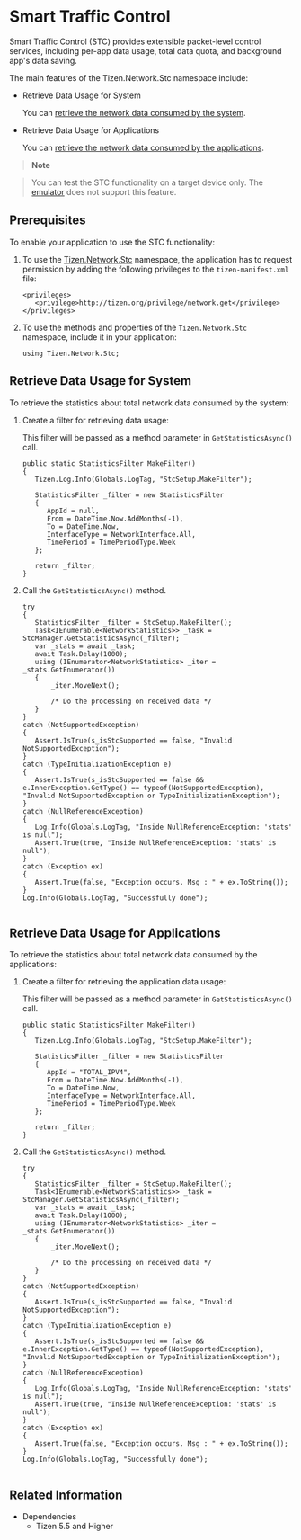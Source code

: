 # Smart Traffic Control


Smart Traffic Control (STC) provides extensible packet-level control services, including per-app data usage, total data quota, and background app's data saving.

The main features of the Tizen.Network.Stc namespace include:

- Retrieve Data Usage for System

  You can [retrieve the network data consumed by the system](#retrieve-data-usage-for-system).

- Retrieve Data Usage for Applications

  You can [retrieve the network data consumed by the applications](#retrieve-data-usage-for-applications).


> **Note**  

> You can test the STC functionality on a target device only. The [emulator](../../../tizen-studio/common-tools/emulator.md) does not support this feature.

## Prerequisites

To enable your application to use the STC functionality:

1.  To use the [Tizen.Network.Stc](https://samsung.github.io/TizenFX/latest/api/Tizen.Network.Stc.html) namespace, the application has to request permission by adding the following privileges to the `tizen-manifest.xml` file:

    ```
    <privileges>
       <privilege>http://tizen.org/privilege/network.get</privilege>      
    </privileges>
    ```

2. To use the methods and properties of the `Tizen.Network.Stc` namespace, include it in your application:

    ```
    using Tizen.Network.Stc;
    ```

## Retrieve Data Usage for System

To retrieve the statistics about total network data consumed by the system:

1. Create a filter for retrieving data usage:

    This filter will be passed as a method parameter in `GetStatisticsAsync()` call.
    
   ```
   public static StatisticsFilter MakeFilter()
   {
      Tizen.Log.Info(Globals.LogTag, "StcSetup.MakeFilter");

      StatisticsFilter _filter = new StatisticsFilter
      {
         AppId = null,
         From = DateTime.Now.AddMonths(-1),
         To = DateTime.Now,
         InterfaceType = NetworkInterface.All,
         TimePeriod = TimePeriodType.Week
      };
     
      return _filter;
   }
   ```
   
2. Call the `GetStatisticsAsync()` method.

   ```
   try
   {
      StatisticsFilter _filter = StcSetup.MakeFilter();
      Task<IEnumerable<NetworkStatistics>> _task = StcManager.GetStatisticsAsync(_filter);
      var _stats = await _task;
      await Task.Delay(1000);
      using (IEnumerator<NetworkStatistics> _iter = _stats.GetEnumerator())
      {
          _iter.MoveNext();
          
          /* Do the processing on received data */       
      }
   }
   catch (NotSupportedException)
   {
      Assert.IsTrue(s_isStcSupported == false, "Invalid NotSupportedException");
   }
   catch (TypeInitializationException e)
   {
      Assert.IsTrue(s_isStcSupported == false && e.InnerException.GetType() == typeof(NotSupportedException), "Invalid NotSupportedException or TypeInitializationException");
   }
   catch (NullReferenceException)
   {
      Log.Info(Globals.LogTag, "Inside NullReferenceException: 'stats' is null");
      Assert.True(true, "Inside NullReferenceException: 'stats' is null");
   }
   catch (Exception ex)
   {
      Assert.True(false, "Exception occurs. Msg : " + ex.ToString());
   }
   Log.Info(Globals.LogTag, "Successfully done");
    
   ```
   
## Retrieve Data Usage for Applications

To retrieve the statistics about total network data consumed by the applications:

1. Create a filter for retrieving the application data usage:

   This filter will be passed as a method parameter in `GetStatisticsAsync()` call.

   ```
   public static StatisticsFilter MakeFilter()
   {
      Tizen.Log.Info(Globals.LogTag, "StcSetup.MakeFilter");

      StatisticsFilter _filter = new StatisticsFilter
      {
         AppId = "TOTAL_IPV4",
         From = DateTime.Now.AddMonths(-1),
         To = DateTime.Now,
         InterfaceType = NetworkInterface.All,
         TimePeriod = TimePeriodType.Week
      };
     
      return _filter;
   }
   ``` 
   
2. Call the `GetStatisticsAsync()` method.

   ```
   try
   {
      StatisticsFilter _filter = StcSetup.MakeFilter();
      Task<IEnumerable<NetworkStatistics>> _task = StcManager.GetStatisticsAsync(_filter);
      var _stats = await _task;
      await Task.Delay(1000);
      using (IEnumerator<NetworkStatistics> _iter = _stats.GetEnumerator())
      {
          _iter.MoveNext();
          
          /* Do the processing on received data */       
      }
   }
   catch (NotSupportedException)
   {
      Assert.IsTrue(s_isStcSupported == false, "Invalid NotSupportedException");
   }
   catch (TypeInitializationException e)
   {
      Assert.IsTrue(s_isStcSupported == false && e.InnerException.GetType() == typeof(NotSupportedException), "Invalid NotSupportedException or TypeInitializationException");
   }
   catch (NullReferenceException)
   {
      Log.Info(Globals.LogTag, "Inside NullReferenceException: 'stats' is null");
      Assert.True(true, "Inside NullReferenceException: 'stats' is null");
   }
   catch (Exception ex)
   {
      Assert.True(false, "Exception occurs. Msg : " + ex.ToString());
   }
   Log.Info(Globals.LogTag, "Successfully done");
    
   ```
 
 ## Related Information
- Dependencies
  -   Tizen 5.5 and Higher
